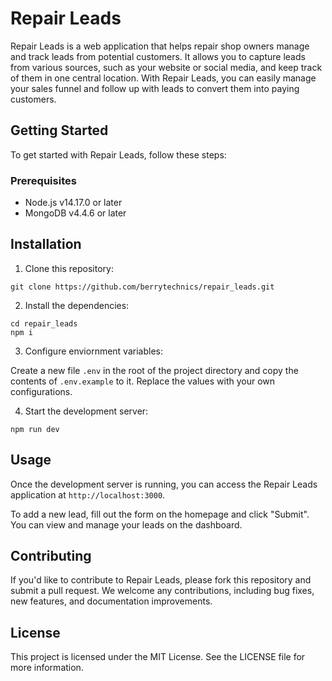 # Repair Leads

Repair Leads is a web application that helps repair shop owners manage and track leads from potential customers. It allows you to capture leads from various sources, such as your website or social media, and keep track of them in one central location. With Repair Leads, you can easily manage your sales funnel and follow up with leads to convert them into paying customers.

## Getting Started

To get started with Repair Leads, follow these steps:

### Prerequisites
* Node.js v14.17.0 or later
* MongoDB v4.4.6 or later
  
## Installation

1. Clone this repository:
   
```
git clone https://github.com/berrytechnics/repair_leads.git
```

2. Install the dependencies:

 ``` 
 cd repair_leads
 npm i
 ```

3. Configure enviornment variables:
   
Create a new file `.env` in the root of the project directory and copy the contents of `.env.example` to it. Replace the values with your own configurations.

4. Start the development server:

```
npm run dev
```

## Usage

Once the development server is running, you can access the Repair Leads application at `http://localhost:3000`.

To add a new lead, fill out the form on the homepage and click "Submit". You can view and manage your leads on the dashboard.

## Contributing

If you'd like to contribute to Repair Leads, please fork this repository and submit a pull request. We welcome any contributions, including bug fixes, new features, and documentation improvements.

## License

This project is licensed under the MIT License. See the LICENSE file for more information.